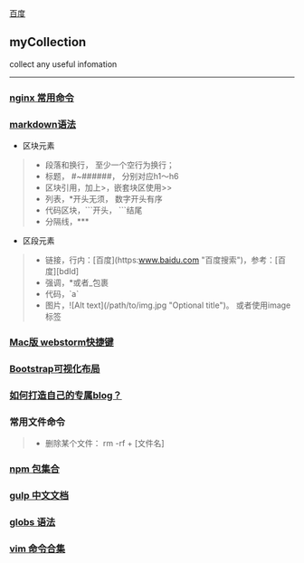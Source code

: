 [百度](https:www.baidu.com "百度搜索")

## myCollection
collect any useful infomation
***
### [nginx 常用命令](http://www.2cto.com/os/201303/195402.html "来自脚本之家")

### [markdown语法](http://wowubuntu.com/markdown/#link "快速索引")

* 区块元素
>- 段落和换行， 至少一个空行为换行；
>- 标题， \#\~\#\#\#\#\#\#， 分别对应h1～h6
>- 区块引用，加上>，嵌套块区使用>>
>- 列表，\*开头无须， 数字开头有序
>- 代码区块，\`\`\`开头， \`\`\`结尾
>- 分隔线，\*\*\*

* 区段元素
>- 链接，行内：\[百度\]\(https:www.baidu.com "百度搜索"\)，参考：\[百度\]\[bdId\]
>- 强调，\*或者\_包裹
>- 代码，\`a\`
>- 图片，!\[Alt text\]\(/path/to/img.jpg "Optional title"\)。 或者使用image标签

[bdId]: https.baidu.com "百度搜索"

### [Mac版 webstorm快捷键](https://www.magentonotes.com/webstorm-mac-shortcut.html "快速上手")

### [Bootstrap可视化布局](http://www.bootcss.com/p/layoutit/ "自定义配置样式")

### [如何打造自己的专属blog？](http://blog.csdn.net/on_1y/article/details/19259435 "千里之行，始于足下")

### 常用文件命令

>- 删除某个文件： rm -rf + [文件名]

### [npm 包集合](https://www.npmjs.com/package/package "各种package")

### [gulp 中文文档](http://www.gulpjs.com.cn/docs/api/ "自动化")

### [globs 语法](https://github.com/isaacs/node-glob "文件匹配语法")

### [vim 命令合集](http://www.cnblogs.com/softwaretesting/archive/2011/07/12/2104435.html "各种vim操作")
